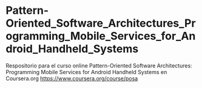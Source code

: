 Pattern-Oriented_Software_Architectures_Programming_Mobile_Services_for_Android_Handheld_Systems
================================================================================================

Respositorio para el curso online Pattern-Oriented Software Architectures: Programming Mobile Services 
for Android Handheld Systems en Coursera.org
https://www.coursera.org/course/posa

